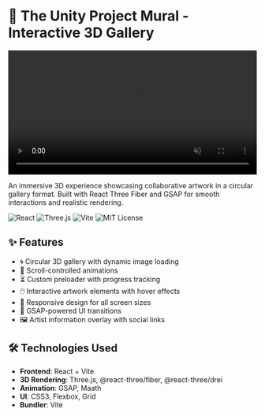 # 🎨 The Unity Project Mural - Interactive 3D Gallery

<video src="public/desc.mp4" width="100%" autoplay loop muted playsinline></video>

An immersive 3D experience showcasing collaborative artwork in a circular gallery format. Built with React Three Fiber and GSAP for smooth interactions and realistic rendering.

![React](https://img.shields.io/badge/-React-61DAFB?logo=react&logoColor=white)
![Three.js](https://img.shields.io/badge/-Three.js-000000?logo=three.js&logoColor=white)
![Vite](https://img.shields.io/badge/-Vite-646CFF?logo=vite&logoColor=white)
![MIT License](https://img.shields.io/badge/license-MIT-green)

## ✨ Features

- 🌀 Circular 3D gallery with dynamic image loading
- 🎥 Scroll-controlled animations
- ⏳ Custom preloader with progress tracking
- 🖱️ Interactive artwork elements with hover effects
- 📱 Responsive design for all screen sizes
- 💫 GSAP-powered UI transitions
- 🖼️ Artist information overlay with social links

## 🛠 Technologies Used

- **Frontend**: React + Vite
- **3D Rendering**: Three.js, @react-three/fiber, @react-three/drei
- **Animation**: GSAP, Maath
- **UI**: CSS3, Flexbox, Grid
- **Bundler**: Vite
